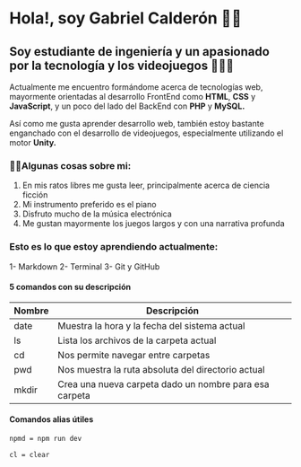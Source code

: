 # Hola!, soy Gabriel Calderón 👋🏻
 
## Soy estudiante de ingeniería y un apasionado por la tecnología y los videojuegos 👨🏻‍💻

Actualmente me encuentro formándome acerca de tecnologías web, mayormente orientadas al desarrollo FrontEnd como **HTML**, **CSS** y **JavaScript**, y un poco del lado del BackEnd con **PHP** y **MySQL.** 

Así como me gusta aprender desarrollo web, también estoy bastante enganchado con el desarrollo de videojuegos, especialmente utilizando el motor **Unity.**
### 🙋‍♂️Algunas cosas sobre mi:
1. En mis ratos libres me gusta leer, principalmente acerca de ciencia ficción
2. Mi instrumento preferido es el piano
3. Disfruto mucho de la música electrónica 
4. Me gustan mayormente los juegos largos y con una narrativa profunda

### Esto es lo que estoy aprendiendo actualmente: 
1- Markdown
2- Terminal
3- Git y GitHub

#### 5 comandos con su descripción

| Nombre | Descripción |
|--------|-------------|
| date   | Muestra la hora y la fecha del sistema actual |
| ls    | Lista los archivos de la carpeta actual |
| cd | Nos permite navegar entre carpetas|
| pwd | Nos muestra la ruta absoluta del directorio actual |
| mkdir | Crea una nueva carpeta dado un nombre para esa carpeta |

#### Comandos alias útiles

```bash
npmd = npm run dev
```
```bash
cl = clear
```


